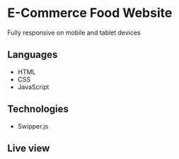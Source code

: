 # E-Commerce Food Website

Fully responsive on mobile and tablet devices

## Languages

- HTML
- CSS
- JavaScript

## Technologies

- Swipper.js

## Live view


